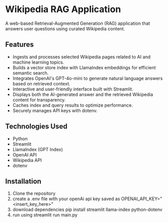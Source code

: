 # Wikipedia RAG Application

A web-based Retrieval-Augmented Generation (RAG) application that answers user questions using curated Wikipedia content.

## Features
- Ingests and processes selected Wikipedia pages related to AI and machine learning topics.
- Builds a vector store index with LlamaIndex embeddings for efficient semantic search.
- Integrates OpenAI's GPT-4o-mini to generate natural language answers based on retrieved context.
- Interactive and user-friendly interface built with Streamlit.
- Displays both the AI-generated answer and the retrieved Wikipedia content for transparency.
- Caches index and query results to optimize performance.
- Securely manages API keys with dotenv.

## Technologies Used
- Python
- Streamlit
- LlamaIndex (GPT Index)
- OpenAI API
- Wikipedia API
- dotenv

## Installation
1. Clone the repository
2. create a .env file with your openAi api key saved as     OPENAI_API_KEY="<insert_key_here>"
3. download dependencies
       pip install streamlit llama-index python-dotenv
4. run using streamlit run main.py
